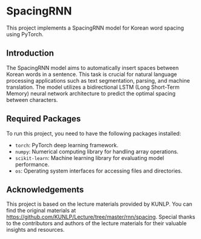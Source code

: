 # SpacingRNN

This project implements a SpacingRNN model for Korean word spacing using PyTorch.

## Introduction

The SpacingRNN model aims to automatically insert spaces between Korean words in a sentence. This task is crucial for natural language processing applications such as text segmentation, parsing, and machine translation. The model utilizes a bidirectional LSTM (Long Short-Term Memory) neural network architecture to predict the optimal spacing between characters.

## Required Packages

To run this project, you need to have the following packages installed:

- `torch`: PyTorch deep learning framework.
- `numpy`: Numerical computing library for handling array operations.
- `scikit-learn`: Machine learning library for evaluating model performance.
- `os`: Operating system interfaces for accessing files and directories.

## 

## Acknowledgements
This project is based on the lecture materials provided by KUNLP. You can find the original materials at https://github.com/KUNLP/Lecture/tree/master/rnn/spacing. Special thanks to the contributors and authors of the lecture materials for their valuable insights and resources.
